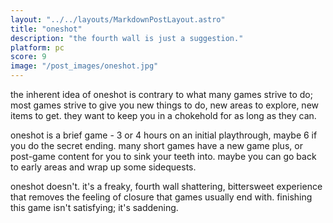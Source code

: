 ```yaml
---
layout: "../../layouts/MarkdownPostLayout.astro"
title: "oneshot"
description: "the fourth wall is just a suggestion."
platform: pc
score: 9
image: "/post_images/oneshot.jpg"
---
```

the inherent idea of oneshot is contrary to what many games strive to do; most games strive to give you new things to do, new areas to explore, new items to get. they want to keep you in a chokehold for as long as they can.

oneshot is a brief game - 3 or 4 hours on an initial playthrough, maybe 6 if you do the secret ending. many short games have a new game plus, or post-game content for you to sink your teeth into. maybe you can go back to early areas and wrap up some sidequests.

oneshot doesn't. it's a freaky, fourth wall shattering, bittersweet experience that removes the feeling of closure that games usually end with. finishing this game isn't satisfying; it's saddening.